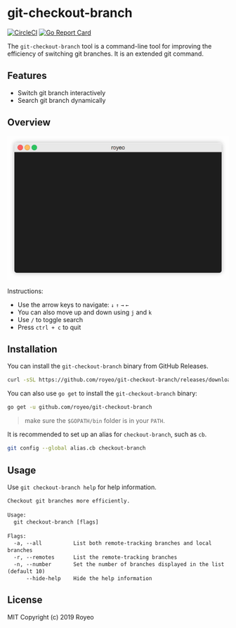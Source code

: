 # git-checkout-branch

[![CircleCI](https://circleci.com/gh/royeo/git-checkout-branch.svg?style=shield)](https://circleci.com/gh/royeo/git-checkout-branch)
[![Go Report Card](https://goreportcard.com/badge/royeo/git-checkout-branch)](https://goreportcard.com/report/royeo/git-checkout-branch)

The `git-checkout-branch` tool is a command-line tool for improving the efficiency of switching git branches. It is an extended git command.

## Features

- Switch git branch interactively
- Search git branch dynamically

## Overview

![](https://raw.githubusercontent.com/royeo/static/master/gif/git-checkout-branch.gif)

Instructions:
- Use the arrow keys to navigate: `↓` `↑` `→` `←`
- You can also move up and down using `j` and `k`
- Use `/` to toggle search
- Press `ctrl + c` to quit

## Installation

You can install the `git-checkout-branch` binary from GitHub Releases.

```sh
curl -sSL https://github.com/royeo/git-checkout-branch/releases/download/v0.4.0/git-checkout-branch-`uname -s`-`uname -m` -o /usr/local/bin/git-checkout-branch && chmod +x /usr/local/bin/git-checkout-branch
```

You can also use `go get` to install the `git-checkout-branch` binary:

```sh
go get -u github.com/royeo/git-checkout-branch
```

> make sure the `$GOPATH/bin` folder is in your `PATH`.

It is recommended to set up an alias for `checkout-branch`, such as `cb`.

```sh
git config --global alias.cb checkout-branch
```

## Usage

Use `git checkout-branch help` for help information.

```
Checkout git branches more efficiently.

Usage:
  git checkout-branch [flags]

Flags:
  -a, --all          List both remote-tracking branches and local branches
  -r, --remotes      List the remote-tracking branches
  -n, --number       Set the number of branches displayed in the list (default 10)
      --hide-help    Hide the help information
```

## License

MIT Copyright (c) 2019 Royeo
